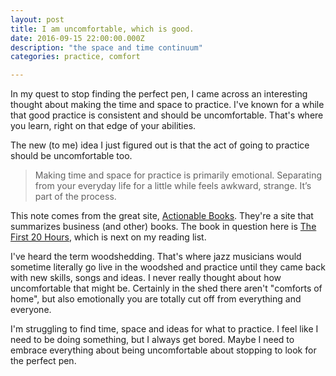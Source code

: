 ```yaml
---
layout: post
title: I am uncomfortable, which is good.
date: 2016-09-15 22:00:00.000Z
description: "the space and time continuum"
categories: practice, comfort 

---
```


In my quest to stop finding the perfect pen, I came across an interesting thought about making the time and space to practice. I've known for a while that good practice is consistent and should be uncomfortable. That's where you learn, right on that edge of your abilities.

The new (to me) idea I just figured out is that the act of going to practice should be uncomfortable too. 

> Making time and space for practice is primarily emotional. Separating from your everyday life for a little while feels awkward, strange. It’s part of the process.

This note comes from the great site, [Actionable Books](Http://sumo.ly/4QR7). They're a site that summarizes business (and other) books. The book in question here is [The First 20 Hours](https://www.amazon.com/First-20-Hours-Learn-Anything/dp/1591846943), which is next on my reading list.

I've heard the term woodshedding. That's where jazz musicians would sometime literally go live in the woodshed and practice until they came back with new skills, songs and ideas. I never really thought about how uncomfortable that might be. Certainly in the shed there aren't "comforts of home", but also emotionally you are totally cut off from everything and everyone. 

I'm struggling to find time, space and ideas for what to practice. I feel like I need to be doing something, but I always get bored. Maybe I need to embrace everything about being uncomfortable about stopping to look for the perfect pen.

